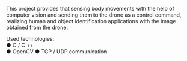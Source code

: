 This project provides that sensing body movements with the help of computer vision and sending them to the drone as a control command, realizing human and object identification applications with the image obtained from the drone.

Used technologies:
<br> ● C / C ++ </br>
● OpenCV
● TCP / UDP communication

